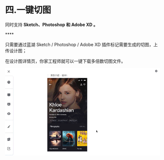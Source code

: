 # 四.一键切图

同时支持 **Sketch、Photoshop 和 Adobe XD 。**

\*\*\*\*

只需要通过蓝湖 Sketch / Photoshop / Adobe XD 插件标记需要生成的切图，上传设计图；

在设计图详情页，你家工程师就可以一键下载多倍数切图文件。

![](../.gitbook/assets/17.gif)

